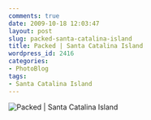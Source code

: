 ```yaml
---
comments: true
date: 2009-10-18 12:03:47
layout: post
slug: packed-santa-catalina-island
title: Packed | Santa Catalina Island
wordpress_id: 2416
categories:
- PhotoBlog
tags:
- Santa Catalina Island
---
```


![Packed | Santa Catalina Island](http://ryanfitzer.com/main/wp-content/uploads/2009/10/catalina-island-34.jpg)
